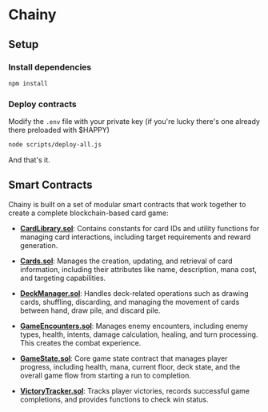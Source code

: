 # Chainy

## Setup

### Install dependencies
```bash
npm install
```

### Deploy contracts

Modify the `.env` file with your private key (if you're lucky there's one already there preloaded with $HAPPY)

```bash
node scripts/deploy-all.js
```
And that's it. 

## Smart Contracts

Chainy is built on a set of modular smart contracts that work together to create a complete blockchain-based card game:

- **[CardLibrary.sol](./contracts/CardLibrary.sol)**: Contains constants for card IDs and utility functions for managing card interactions, including target requirements and reward generation.

- **[Cards.sol](./contracts/Cards.sol)**: Manages the creation, updating, and retrieval of card information, including their attributes like name, description, mana cost, and targeting capabilities.

- **[DeckManager.sol](./contracts/DeckManager.sol)**: Handles deck-related operations such as drawing cards, shuffling, discarding, and managing the movement of cards between hand, draw pile, and discard pile.

- **[GameEncounters.sol](./contracts/GameEncounters.sol)**: Manages enemy encounters, including enemy types, health, intents, damage calculation, healing, and turn processing. This creates the combat experience.

- **[GameState.sol](./contracts/GameState.sol)**: Core game state contract that manages player progress, including health, mana, current floor, deck state, and the overall game flow from starting a run to completion.

- **[VictoryTracker.sol](./contracts/VictoryTracker.sol)**: Tracks player victories, records successful game completions, and provides functions to check win status.


